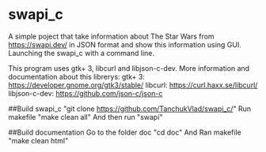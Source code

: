 # swapi_c
A simple poject that take information about The Star Wars from https://swapi.dev/ in JSON format and show this information using GUI.
Launching the swapi_c with a command line. 

This program uses gtk+ 3, libcurl and libjson-c-dev. 
More information and documentation about this librerys:
gtk+ 3: https://developer.gnome.org/gtk3/stable/ 
libcurl: https://curl.haxx.se/libcurl/
libjson-c-dev: https://github.com/json-c/json-c

##Build swapi_c
"git clone https://github.com/TanchukVlad/swapi_c/"
Run makefile "make clean all"
And then run "swapi"

##Build documentation
Go to the folder doc "cd doc"
And Ran makefile "make clean html"
